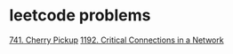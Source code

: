 # leetcode problems

[741. Cherry Pickup](https://leetcode.com/problems/cherry-pickup/)
[1192. Critical Connections in a Network](https://leetcode.com/problems/critical-connections-in-a-network/) 

